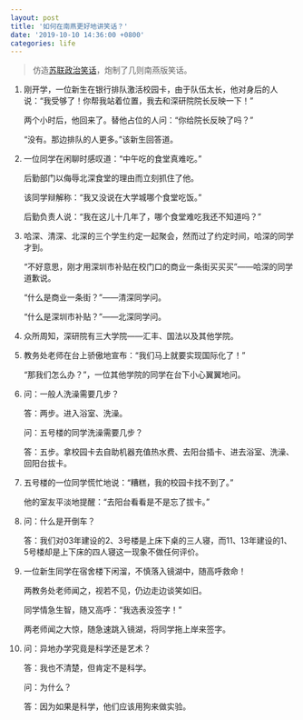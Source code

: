 ```yaml
---
layout: post
title: '如何在南燕更好地讲笑话？'
date: '2019-10-10 14:36:00 +0800'
categories: life
---
```


> 仿造[苏联政治笑话](https://zh.wikipedia.org/wiki/%E8%8B%8F%E8%81%94%E6%94%BF%E6%B2%BB%E7%AC%91%E8%AF%9D)，炮制了几则南燕版笑话。

1. 刚开学，一位新生在银行排队激活校园卡，由于队伍太长，他对身后的人说：“我受够了！你帮我站着位置，我去和深研院院长反映一下！”

   两个小时后，他回来了。替他占位的人问：“你给院长反映了吗？”

   “没有。那边排队的人更多。”该新生回答道。

2. 一位同学在闲聊时感叹道：“中午吃的食堂真难吃。”

   后勤部门以侮辱北深食堂的理由而立刻抓住了他。

   该同学辩解称：“我又没说在大学城哪个食堂吃饭。”

   后勤负责人说：“我在这儿十几年了，哪个食堂难吃我还不知道吗？”

3. 哈深、清深、北深的三个学生约定一起聚会，然而过了约定时间，哈深的同学才到。

   “不好意思，刚才用深圳市补贴在校门口的商业一条街买买买”——哈深的同学道歉说。

   “什么是商业一条街？”——清深同学问。

   “什么是深圳市补贴？”——北深同学问。

4. 众所周知，深研院有三大学院——汇丰、国法以及其他学院。

5. 教务处老师在台上骄傲地宣布：“我们马上就要实现国际化了！”

   “那我们怎么办？”，一位其他学院的同学在台下小心翼翼地问。

6. 问：一般人洗澡需要几步？

   答：两步。进入浴室、洗澡。

   问：五号楼的同学洗澡需要几步？

   答：五步。拿校园卡去自助机器充值热水费、去阳台插卡、进去浴室、洗澡、回阳台拔卡。

7. 五号楼的一位同学慌忙地说：“糟糕，我的校园卡找不到了。”

   他的室友平淡地提醒：“去阳台看看是不是忘了拔卡。”

8. 问：什么是开倒车？

   答：我们对03年建设的2、3号楼是上床下桌的三人寝，而11、13年建设的1、5号楼却是上下床的四人寝这一现象不做任何评价。

9. 一位新生同学在宿舍楼下闲溜，不慎落入镜湖中，随高呼救命！

   两教务处老师闻之，视若不见，仍边走边谈笑如旧。

   同学情急生智，随又高呼：“我选表没签字！”

   两老师闻之大惊，随急速跳入镜湖，将同学拖上岸来签字。

10. 问：异地办学究竟是科学还是艺术？

    答：我也不清楚，但肯定不是科学。

    问：为什么？

    答：因为如果是科学，他们应该用狗来做实验。

